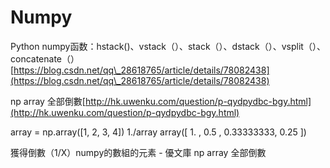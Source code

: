 # Numpy

Python numpy函数：hstack()、vstack（）、stack（）、dstack（）、vsplit（）、concatenate（）[https://blog.csdn.net/qq\_28618765/article/details/78082438](https://blog.csdn.net/qq\_28618765/article/details/78082438)

np array 全部倒數[http://hk.uwenku.com/question/p-qydpydbc-bgy.html](http://hk.uwenku.com/question/p-qydpydbc-bgy.html)

array = np.array(\[1, 2, 3, 4]) 1./array array(\[ 1. , 0.5 , 0.33333333, 0.25 ])

獲得倒數（1/X）numpy的數組的元素 - 優文庫 np array 全部倒數
